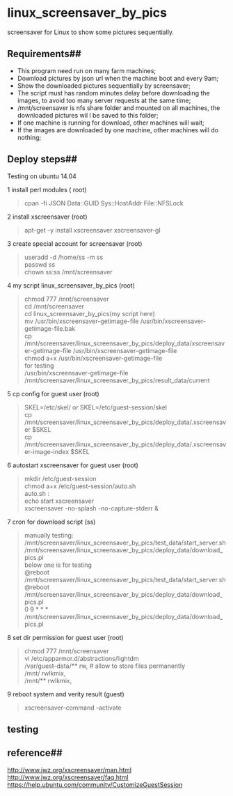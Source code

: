linux_screensaver_by_pics
=========================

screensaver for Linux to show some pictures sequentially.  


## Requirements##
* This program need run on many farm machines;
* Download pictures by json url when the machine boot and every 9am;
* Show the downloaded pictures sequentially by screensaver;
* The script must has random minutes delay before downloading the images, to avoid too many server requests at the same time;
* /mnt/screensaver is nfs share folder and mounted on all machines, the downloaded pictures wil l be saved to this folder;
* If one machine is running for download, other machines will wait;
* If the images are downloaded by one machine, other machines will do nothing;


## Deploy steps##  
Testing on ubuntu 14.04

1 install perl modules ( root)
>cpan -fi JSON Data::GUID Sys::HostAddr File::NFSLock  

2 install xscreensaver (root)
>apt-get -y install xscreensaver xscreensaver-gl   

3 create special account for screensaver (root)
>useradd -d /home/ss -m ss  
passwd ss  
chown ss:ss /mnt/screensaver  

4 my script linux_screensaver_by_pics (root)
>chmod 777 /mnt/screensaver  
cd /mnt/screensaver  
cd linux_screensaver_by_pics(my script here)  
mv /usr/bin/xscreensaver-getimage-file /usr/bin/xscreensaver-getimage-file.bak  
cp /mnt/screensaver/linux_screensaver_by_pics/deploy_data/xscreensaver-getimage-file   /usr/bin/xscreensaver-getimage-file  
chmod a+x /usr/bin/xscreensaver-getimage-file  
for testing  
/usr/bin/xscreensaver-getimage-file /mnt/screensaver/linux_screensaver_by_pics/result_data/current  

5 cp config for guest user (root)
>SKEL=/etc/skel/ or SKEL=/etc/guest-session/skel  
cp /mnt/screensaver/linux_screensaver_by_pics/deploy_data/.xscreensaver $SKEL  
cp /mnt/screensaver/linux_screensaver_by_pics/deploy_data/.xscreensaver-image-index $SKEL  

6 autostart xscreensaver for guest user (root)
>mkdir /etc/guest-session  
chmod a+x /etc/guest-session/auto.sh  
auto.sh :   
echo start xscreensaver  
xscreensaver -no-splash -no-capture-stderr &  

7 cron for download script (ss)
>manually testing:  
/mnt/screensaver/linux_screensaver_by_pics/test_data/start_server.sh  
/mnt/screensaver/linux_screensaver_by_pics/deploy_data/download_pics.pl  
below one is for testing  
@reboot /mnt/screensaver/linux_screensaver_by_pics/test_data/start_server.sh  
@reboot /mnt/screensaver/linux_screensaver_by_pics/deploy_data/download_pics.pl  
0 9 * * * /mnt/screensaver/linux_screensaver_by_pics/deploy_data/download_pics.pl  

8 set dir permission for guest user (root)
>chmod 777 /mnt/screensaver  
vi /etc/apparmor.d/abstractions/lightdm  
/var/guest-data/** rw, # allow to store files permanently  
/mnt/ rwlkmix,  
/mnt/** rwlkmix,  

9 reboot system and verity result (guest)
>xscreensaver-command -activate  

## testing ##

## reference##
http://www.jwz.org/xscreensaver/man.html
http://www.jwz.org/xscreensaver/faq.html  
https://help.ubuntu.com/community/CustomizeGuestSession
